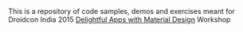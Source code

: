 This is a repository of code samples, demos and exercises meant for Droidcon India 2015 [Delightful Apps with Material Design](https://droidcon.in/2015/material-design-workshop) Workshop
